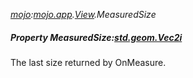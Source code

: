 _[mojo](../../modules/mojo/mojo-module.md):[mojo.app](../../modules/mojo/mojo-app.md).[View](../../modules/mojo/mojo-app-view.md).MeasuredSize_
##### Property MeasuredSize:[std.geom.Vec2i](../../modules/std/std-geom-vec2i.md)
The last size returned by OnMeasure.
